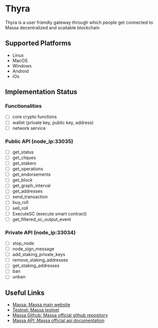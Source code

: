 # Thyra

Thyra is a user friendly gateway through which people get connected to Massa decentralized and scailable blockchain

## Supported Platforms
- Linux
- MacOS
- Windows
- Android
- iOs

## Implementation Status
### Functionalities
- [ ] core crypto functions
- [ ] wallet (private key, public key, address)
- [ ] network service
### Public API (node_ip:33035)
- [ ] get_status
- [ ] get_cliques
- [ ] get_stakers
- [ ] get_operations
- [ ] get_endorsements
- [ ] get_block
- [ ] get_graph_interval
- [ ] get_addresses
- [ ] send_transaction
- [ ] buy_roll
- [ ] sell_roll
- [ ] ExecuteSC (execute smart contract)
- [ ] get_filtered_sc_output_event
### Private API (node_ip:33034)
- [ ] stop_node
- [ ] node_sign_message
- [ ] add_staking_private_keys
- [ ] remove_staking_addresses
- [ ] get_staking_addresses
- [ ] ban
- [ ] unban

## Useful Links
- [Massa: Massa main website](https://massa.net)
- [Testnet: Massa testnet](https://test.massa.net)
- [Massa Github: Massa official github repository](https://github.com/massalabs)
- [Massa API: Massa official api documentation](https://github.com/massalabs/massa/wiki/api)